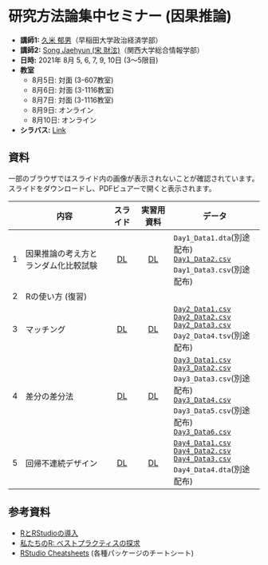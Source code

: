 # 研究方法論集中セミナー (因果推論)

* **講師1:** [久米 郁男](http://kumezemi.html.xdomain.jp/)（早稲田大学政治経済学部）
* **講師2:** [Song Jaehyun (宋 財泫)](https://www.jaysong.net)（関西大学総合情報学部）
* **日時:** 2021年 8月 5, 6, 7, 9, 10日 (3〜5限目)
* **教室**
   * 8月5日: 対面 (3-607教室)
   * 8月6日: 対面 (3-1116教室)
   * 8月7日: 対面 (3-1116教室)
   * 8月9日: オンライン
   * 8月10日: オンライン
* **シラバス:** [Link](Syllabus/Syllabus.pdf)

## 資料

一部のブラウザではスライド内の画像が表示されないことが確認されています。スライドをダウンロードし、PDFビュアーで開くと表示されます。

||内容|スライド|実習用資料|データ|
|:---:|---|:---:|:---:|---|
|1|因果推論の考え方とランダム化比較試験| [DL](Slide/Slide_Day1.pdf)| [DL](Practice/Practice_Day1.html) | `Day1_Data1.dta`(別途配布) <br/> [`Day1_Data2.csv`](Data/Day1_Data2.csv) <br/> `Day1_Data3.csv`(別途配布)  |
|2|Rの使い方 (復習)| | | |
|3|マッチング| [DL](Slide/Slide_Day2.pdf)| [DL](Practice/Practice_Day2.html) | [`Day2_Data1.csv`](Data/Day2_Data1.csv) <br/> [`Day2_Data2.csv`](Data/Day2_Data2.csv) <br/> [`Day2_Data3.csv`](Data/Day2_Data3.csv) <br/> `Day2_Data4.tsv`(別途配布) |
|4|差分の差分法| [DL](Slide/Slide_Day3.pdf)| [DL](Practice/Practice_Day3.html) | [`Day3_Data1.csv`](Data/Day3_Data1.csv) <br/> [`Day3_Data2.csv`](Data/Day3_Data2.csv) <br/> `Day3_Data3.csv`(別途配布) <br/> [`Day3_Data4.csv`](Data/Day3_Data4.csv) <br/> `Day3_Data5.csv`(別途配布) <br/> [`Day3_Data6.csv`](Data/Day3_Data6.csv) |
|5|回帰不連続デザイン| [DL](Slide/Slide_Day4.pdf)| [DL](Practice/Practice_Day4.html) | [`Day4_Data1.csv`](Data/Day4_Data1.csv) <br/> [`Day4_Data2.csv`](Data/Day4_Data2.csv) <br/> [`Day4_Data3.csv`](Data/Day4_Data3.csv) <br/> `Day4_Data4.dta`(別途配布) |

## 参考資料

* [RとRStudioの導入](https://yukiyanai.github.io/jp/resources/)
* [私たちのR: ベストプラクティスの探求](https://www.jaysong.net/RBook/)
* [RStudio Cheatsheets](https://www.rstudio.com/resources/cheatsheets/) (各種パッケージのチートシート)
